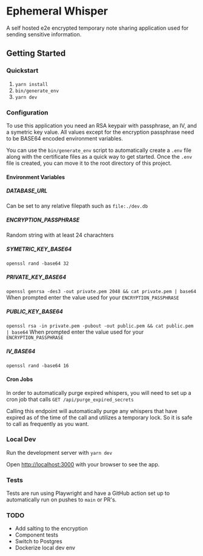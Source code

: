 # Ephemeral Whisper

A self hosted e2e encrypted temporary note sharing application used for sending sensitive information.

## Getting Started

### Quickstart

1. `yarn install`
2. `bin/generate_env`
3. `yarn dev`

### Configuration

To use this application you need an RSA keypair with passphrase, an IV, and a symetric key value. All values except for the encryption passphrase need to be BASE64 encoded environment variables.

You can use the `bin/generate_env` script to automatically create a `.env` file along with the certificate files as a quick way to get started. Once the `.env` file is created, you can move it to the root directory of this project.

#### Environment Variables

##### DATABASE_URL

Can be set to any relative filepath such as `file:./dev.db`

##### ENCRYPTION_PASSPHRASE

Random string with at least 24 charachters

##### SYMETRIC_KEY_BASE64

`openssl rand -base64 32`

##### PRIVATE_KEY_BASE64

`openssl genrsa -des3 -out private.pem 2048 && cat private.pem | base64`
When prompted enter the value used for your `ENCRYPTION_PASSPHRASE`

##### PUBLIC_KEY_BASE64

`openssl rsa -in private.pem -pubout -out public.pem && cat public.pem | base64`
When prompted enter the value used for your `ENCRYPTION_PASSPHRASE`

##### IV_BASE64

`openssl rand -base64 16`

#### Cron Jobs

In order to automatically purge expired whispers, you will need to set up a cron job that calls `GET /api/purge_expired_secrets`

Calling this endpoint will automatically purge any whispers that have expired as of the time of the call and utilizes a temporary lock. So it is safe to call as frequently as you want.

### Local Dev

Run the development server with `yarn dev`

Open [http://localhost:3000](http://localhost:3000) with your browser to see the app.

### Tests

Tests are run using Playwright and have a GitHub action set up to automatically run on pushes to `main` or PR's.

### TODO

- Add salting to the encryption
- Component tests
- Switch to Postgres
- Dockerize local dev env
